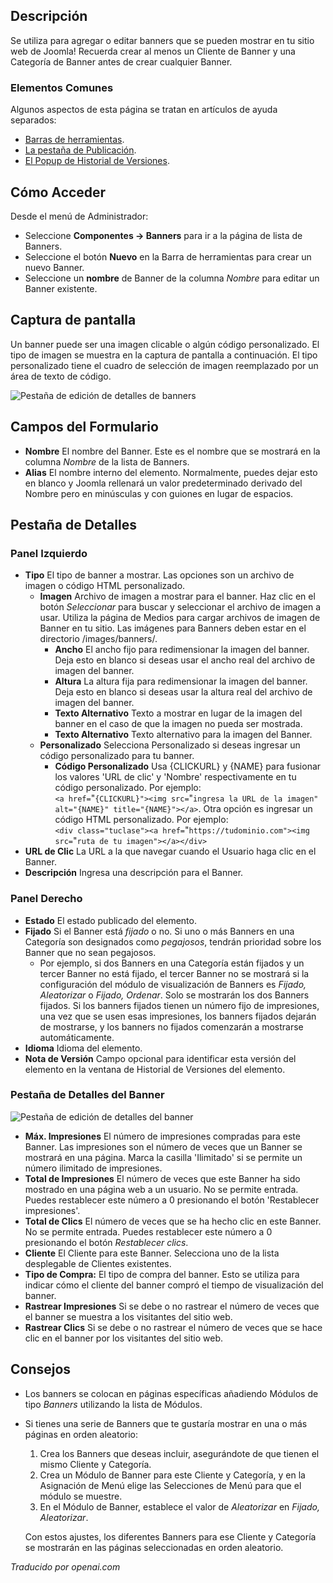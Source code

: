 <!-- Filename: Help4.x:Banners:_Edit  / Display title: Bannières : Modifier -->

## Descripción

Se utiliza para agregar o editar banners que se pueden mostrar en tu sitio web de Joomla! Recuerda crear al menos un Cliente de Banner y una Categoría de Banner antes de crear cualquier Banner.

### Elementos Comunes

Algunos aspectos de esta página se tratan en artículos de ayuda separados:

* [Barras de herramientas](jdocmanual?article=help/common-elements/toolbars).
* [La pestaña de Publicación](jdocmanual?article=help/common-elements/edit-publishing).
* [El Popup de Historial de Versiones](jdocmanual?article=help/common-elements/edit-version-history).

## Cómo Acceder

Desde el menú de Administrador:
- Seleccione **Componentes → Banners** para ir a la página de lista de Banners.
- Seleccione el botón **Nuevo** en la Barra de herramientas para crear un nuevo Banner.
- Seleccione un **nombre** de Banner de la columna *Nombre* para editar un Banner existente.

## Captura de pantalla

Un banner puede ser una imagen clicable o algún código personalizado. El tipo de imagen se muestra en la captura de pantalla a continuación. El tipo personalizado tiene el cuadro de selección de imagen reemplazado por un área de texto de código.

![Pestaña de edición de detalles de banners](../../../es/images/banners/banners-edit-details-tab.png)

## Campos del Formulario

- **Nombre** El nombre del Banner. Este es el nombre que se mostrará
  en la columna *Nombre* de la lista de Banners.
- **Alias** El nombre interno del elemento. Normalmente, puedes dejar
  esto en blanco y Joomla rellenará un valor predeterminado derivado del Nombre pero
  en minúsculas y con guiones en lugar de espacios.

## Pestaña de Detalles

### Panel Izquierdo

- **Tipo** El tipo de banner a mostrar. Las opciones son un archivo de imagen o
  código HTML personalizado.
  - **Imagen** Archivo de imagen a mostrar para el banner. Haz clic en el botón 
    *Seleccionar* para buscar y seleccionar el archivo de imagen a usar. Utiliza 
    la página de Medios para cargar archivos de imagen de Banner en tu sitio. Las 
    imágenes para Banners deben estar en el directorio /images/banners/.
    - **Ancho** El ancho fijo para redimensionar la imagen del banner. Deja
      esto en blanco si deseas usar el ancho real del archivo de imagen del banner.
    - **Altura** La altura fija para redimensionar la imagen del banner. Deja
      esto en blanco si deseas usar la altura real del archivo de imagen del banner.
    - **Texto Alternativo** Texto a mostrar en lugar de la imagen del banner
      en el caso de que la imagen no pueda ser mostrada.
    - **Texto Alternativo** Texto alternativo para la imagen del Banner.
  - **Personalizado** Selecciona Personalizado si deseas ingresar un código
    personalizado para tu banner.
    - **Código Personalizado** Usa {CLICKURL} y {NAME} para fusionar los valores 
      'URL de clic' y 'Nombre' respectivamente en tu código personalizado. Por ejemplo:<br>
      `<a href=`&#34;`{CLICKURL}"><img src=`&#34;`ingresa la URL de la imagen" alt="{NAME}" title="{NAME}"></a>`.
      Otra opción es ingresar un código HTML personalizado. Por ejemplo:<br>
      `<div class="tuclase"><a href=`&#34;`https://tudominio.com"><img src=`&#34;`ruta de tu imagen"></a></div>`
- **URL de Clic** La URL a la que navegar cuando el Usuario haga clic en el
  Banner.
- **Descripción** Ingresa una descripción para el Banner.

### Panel Derecho

- **Estado** El estado publicado del elemento.
- **Fijado** Si el Banner está *fijado* o no. Si uno o más Banners en una 
  Categoría son designados como *pegajosos*, tendrán prioridad sobre los Banner 
  que no sean pegajosos.
    - Por ejemplo, si dos Banners en una Categoría están fijados y un tercer Banner 
    no está fijado, el tercer Banner no se mostrará si la configuración del módulo 
    de visualización de Banners es *Fijado, Aleatorizar* o *Fijado, Ordenar*. Solo 
    se mostrarán los dos Banners fijados. Si los banners fijados tienen un número fijo 
    de impresiones, una vez que se usen esas impresiones, los banners fijados dejarán 
    de mostrarse, y los banners no fijados comenzarán a mostrarse automáticamente.
- **Idioma** Idioma del elemento.
- **Nota de Versión** Campo opcional para identificar esta versión del elemento
  en la ventana de Historial de Versiones del elemento.

### Pestaña de Detalles del Banner

![Pestaña de edición de detalles del banner](../../../es/images/banners/banners-edit-banner-details-tab.png)

- **Máx. Impresiones** El número de impresiones compradas para este
  Banner. Las impresiones son el número de veces que un Banner se mostrará
  en una página. Marca la casilla 'Ilimitado' si se permite un número ilimitado de
  impresiones.
- **Total de Impresiones** El número de veces que este Banner ha sido
  mostrado en una página web a un usuario. No se permite entrada. Puedes restablecer
  este número a 0 presionando el botón 'Restablecer impresiones'.
- **Total de Clics** El número de veces que se ha hecho clic en este Banner. No
  se permite entrada. Puedes restablecer este número a 0 presionando el
  botón *Restablecer clics*.
- **Cliente** El Cliente para este Banner. Selecciona uno de la lista desplegable
  de Clientes existentes.
- **Tipo de Compra:** El tipo de compra del banner. Esto se utiliza para
  indicar cómo el cliente del banner compró el tiempo de visualización del
  banner.
- **Rastrear Impresiones** Si se debe o no rastrear el número de veces que el
  banner se muestra a los visitantes del sitio web.
- **Rastrear Clics** Si se debe o no rastrear el número de veces que se hace clic
  en el banner por los visitantes del sitio web.

## Consejos

- Los banners se colocan en páginas específicas añadiendo Módulos de tipo *Banners* utilizando la lista de Módulos.
- Si tienes una serie de Banners que te gustaría mostrar en una o más páginas en orden aleatorio:
  1. Crea los Banners que deseas incluir, asegurándote de que tienen el mismo Cliente y Categoría.
  2. Crea un Módulo de Banner para este Cliente y Categoría, y en la Asignación de Menú elige las Selecciones de Menú para que el módulo se muestre.
  3. En el Módulo de Banner, establece el valor de *Aleatorizar* en *Fijado, Aleatorizar*.

  Con estos ajustes, los diferentes Banners para ese Cliente y Categoría se mostrarán en las páginas seleccionadas en orden aleatorio.

*Traducido por openai.com*

